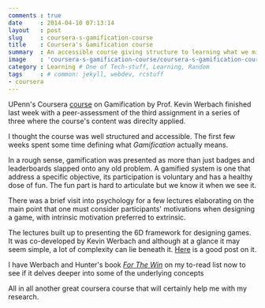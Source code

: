 ```yaml
---
comments : true
date     : 2014-04-10 07:13:14
layout   : post
slug     : coursera-s-gamification-course
title    : Coursera's Gamification course
summary  : An accessible course giving structure to learning what we might think is obvious but easily overlooked.
image    : 'coursera-s-gamification-course/coursera-s-gamification-course.png'
category : Learning # One of Tech-stuff, Learning, Random
tags     : # common: jekyll, webdev, rcstuff
- coursera
---
```


UPenn's Coursera [course][1] on Gamification by Prof. Kevin Werbach finished last week with a peer-assessment of the third assignment in a series of three where the course's content was direclty applied.

I thought the course was well structured and accessible. The first few weeks spent some time defining what *Gamification* actually means.

In a rough sense, gamification was presented as more than just badges and leaderboards slapped onto any old problem. A gamified system is one that address a specific objective, its participation is voluntary and has a healthy dose of fun. The fun part is hard to articulate but we know it when we see it.

There was a brief visit into psychology for a few lectures elaborating on the main point that one must consider participants' motivations when designing a game, with intrinsic motivation preferred to extrinsic.

The lectures built up to presenting the 6D framework for designing games. It was co-developed by Kevin Werbach and although at a glance it may seem simple, a lot of complexity can lie beneath it. [Here][2] is a good post on it.

I have Werbach and Hunter's book *[For The Win][3]* on my to-read list now to see if it delves deeper into some of the underlying concepts

All in all another great coursera course that will certainly help me with my research.


[1]: https://www.coursera.org/course/gamification
[2]: http://useragiledevelopment.blogspot.com.au/2013/06/gamification-6d-framework.html
[3]: http://www.amazon.com/For-Win-Thinking-Revolutionize-Business/dp/1613630239